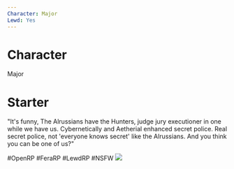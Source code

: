 ```yaml
---
Character: Major
Lewd: Yes
---
```

# Character
Major

# Starter
"It's funny, The Alrussians have the Hunters, judge jury executioner in one while we have us. Cybernetically and Aetherial enhanced secret police. Real secret police, not 'everyone knows secret' like the Alrussians. And you think you can be one of us?"

#OpenRP #FeraRP #LewdRP #NSFW ![](96702576_1653718214792082_7808985197466123270_o.jpg)